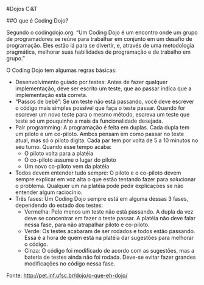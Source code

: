 #Dojos Ci&T

##O que é Coding Dojo?

Segundo o codingdojo.org: “Um Coding Dojo é um encontro onde um grupo de programadores se reúne para trabalhar em conjunto em um desafio de programação. Eles estão lá para se divertir, e, através de uma metodologia pragmática, melhorar suas habilidades de programação e de trabalho em grupo.”

O Coding Dojo tem algumas regras básicas:

- Desenvolvimento guiado por testes: Antes de fazer qualquer implementação, deve ser escrito um teste, que ao passar indica que a implementação está correta.
- “Passos de bebê”: Se um teste não está passando, você deve escrever o código mais simples possível que faça o teste passar. Quando for escrever um novo teste para o mesmo método, escreva um teste que teste só um pouquinho a mais da funcionalidade desejada.
- Pair programming: A programação é feita em duplas. Cada dupla tem um piloto e um co-piloto. Ambos pensam em como passar no teste atual, mas só o piloto digita. Cada par tem por volta de 5 a 10 minutos no seu turno. Quando esse tempo acaba:
	- O piloto volta para a platéia
	- O co-piloto assume o lugar do piloto
	- Um novo co-piloto vem da platéia
- Todos devem entender tudo sempre: O piloto e o co-piloto devem sempre explicar em voz alta o que estão tentando fazer para solucionar o problema. Qualquer um na platéia pode pedir explicações se não entender algum raciocínio.
- Três fases: Um Coding Dojo sempre está em alguma dessas 3 fases, dependendo do estado dos testes:
	- Vermelha: Pelo menos um teste não está passando. A dupla da vez deve se concentrar em fazer o teste passar. A platéia não deve falar nessa fase, para não atrapalhar piloto e co-piloto.
 	- Verde: Os testes acabaram de ser rodados e todos estão passando. Essa é a hora de quem está na platéia dar sugestões para melhorar o código.
	- Cinza: O código foi modificado de acordo com as sugestões, mas a bateria de testes ainda não foi rodada. Deve-se evitar fazer grandes modificações no código nessa fase.

Fonte: http://pet.inf.ufsc.br/dojo/o-que-eh-dojo/
